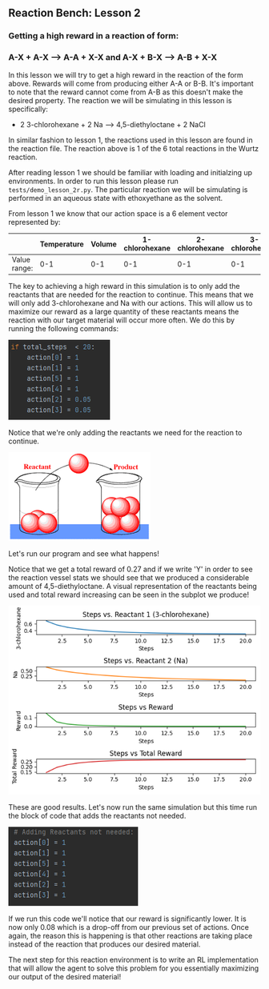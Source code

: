## Reaction Bench: Lesson 2

### Getting a high reward in a reaction of form: 
### A-X + A-X --> A-A + X-X and A-X + B-X --> A-B + X-X

In this lesson we will try to get a high reward in the reaction of the form above. Rewards will come from producing 
either A-A or B-B. It's important to note that the reward cannot come from A-B as this doesn't make the desired 
property. The reaction we will be simulating in this lesson is specifically:
- 2 3-chlorohexane + 2 Na --> 4,5-diethyloctane + 2 NaCl

In similar fashion to lesson 1, the reactions used in this lesson are found in the reaction file. The reaction above is 
1 of the 6 total reactions in the Wurtz reaction.

After reading lesson 1 we should be familiar with loading and initialzing up environments. In order to run this lesson 
please run `tests/demo_lesson_2r.py`. The particular reaction we will be simulating is performed in an aqueous state 
with ethoxyethane as the solvent.

From lesson 1 we know that our action space is a 6 element vector represented by:

|              | Temperature | Volume | 1-chlorohexane | 2-chlorohexane | 3-chlorohexane | Na  |
|--------------|-------------|--------|----------------|----------------|----------------|-----|
| Value range: | 0-1         | 0-1    | 0-1            | 0-1            | 0-1            | 0-1 |

The key to achieving a high reward in this simulation is to only add the reactants that are needed for the reaction to 
continue. This means that we will only add 3-chlorohexane and Na with our actions. This will allow us to maximize our 
reward as a large quantity of these reactants means the reaction with our target material will occur more often. We 
do this by running the following commands:

![code](../sample_figures/lesson_2r_image0.PNG)

Notice that we're only adding the reactants we need for the reaction to continue.

![reaction](../sample_figures/lesson_2r_image1.PNG)

Let's run our program and see what happens!

Notice that we get a total reward of 0.27 and if we write 'Y' in order to see the reaction vessel stats we should see 
that we produced a considerable amount of 4,5-diethyloctane. A visual representation of the reactants being used and 
total reward increasing can be seen in the subplot we produce!

![subplot](../sample_figures/lesson_2r_image3.PNG)

These are good results. Let's now run the same simulation but this time run the block of code that adds the reactants 
not needed.

![code](../sample_figures/lesson_2r_image4.PNG)

If we run this code we'll notice that our reward is significantly lower. It is now only 0.08 which is a drop-off from 
our previous set of actions. Once again, the reason this is happening is that other reactions are taking place instead 
of the reaction that produces our desired material. 

The next step for this reaction environment is to write an RL implementation that will allow the agent to solve this 
problem for you essentially maximizing our output of the desired material! 